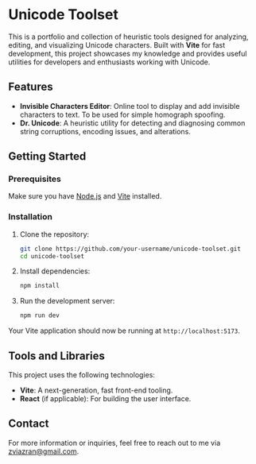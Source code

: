 
# Unicode Toolset

This is a portfolio and collection of heuristic tools designed for analyzing, editing, and visualizing Unicode characters. Built with **Vite** for fast development, this project showcases my knowledge and provides useful utilities for developers and enthusiasts working with Unicode.

## Features

- **Invisible Characters Editor**: Online tool to display and add invisible characters to text. To be used for simple homograph spoofing.
- **Dr. Unicode**: A heuristic utility for detecting and diagnosing common string corruptions, encoding issues, and alterations.

## Getting Started

### Prerequisites

Make sure you have [Node.js](https://nodejs.org/) and [Vite](https://vitejs.dev/) installed.

### Installation

1. Clone the repository:

   ```bash
   git clone https://github.com/your-username/unicode-toolset.git
   cd unicode-toolset
   ```

2. Install dependencies:

   ```bash
   npm install
   ```

3. Run the development server:

   ```bash
   npm run dev
   ```

Your Vite application should now be running at `http://localhost:5173`.

## Tools and Libraries

This project uses the following technologies:
- **Vite**: A next-generation, fast front-end tooling.
- **React** (if applicable): For building the user interface.

## Contact

For more information or inquiries, feel free to reach out to me via zviazran@gmail.com.
